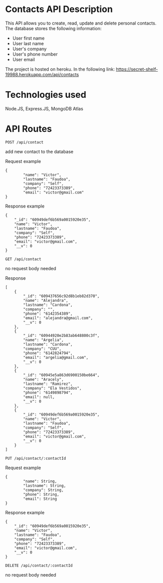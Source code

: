 
# Contacts API Description

This API allows you to create, read, update and delete personal contacts. The database stores the following information:

- User first name
- User last name
- User's company
- User's phone number
- User email


The project is hosted on heroku. In the following link: https://secret-shelf-19988.herokuapp.com/api/contacts

# Technologies used

Node.JS, Express.JS, MongoDB Atlas

# API Routes

``` POST /api/contact ```

add new contact to the database

Request example

```
{
        "name": "Victor",
        "lastname": "Faudoa",
        "company": "Self",
        "phone": "72423373389",
        "email": "victor@gmail.com"
}
```
Response example

```
{
    "_id": "60949def6b569a0015920e35",
    "name": "Victor",
    "lastname": "Faudoa",
    "company": "Self",
    "phone": "72423373389",
    "email": "victor@gmail.com",
    "__v": 0
}
```

``` GET /api/contact ```

no request body needed

Response

```
[
    {
        "_id": "609437656c92d8b1eb82d370",
        "name": "Alejandra",
        "lastname": "Cardona",
        "company": "",
        "phone": "6142354389",
        "email": "alejandra@gmail.com",
        "__v": 0
    },
    {
        "_id": "60944920e2b83ab648800c3f",
        "name": "Argelia",
        "lastname": "Cardona",
        "company": "CUU",
        "phone": "6142824794",
        "email": "argelia@gmail.com",
        "__v": 0
    },
    {
        "_id": "60945e5a863d6900150be664",
        "name": "Aracely",
        "lastname": "Ramirez",
        "company": "Ela Vestidos",
        "phone": "6149898794",
        "email": null,
        "__v": 0
    },
    {
        "_id": "60949def6b569a0015920e35",
        "name": "Victor",
        "lastname": "Faudoa",
        "company": "Self",
        "phone": "72423373389",
        "email": "victor@gmail.com",
        "__v": 0
    }
]

```
``` PUT /api/contact/:contactId ```

Request example

```
{
        "name": String,
        "lastname": String,
        "company": String,
        "phone": String,
        "email": String
}
```
Response example

```
{
    "_id": "60949def6b569a0015920e35",
    "name": "Victor",
    "lastname": "Faudoa",
    "company": "Self",
    "phone": "72423373389",
    "email": "victor@gmail.com",
    "__v": 0
}
```


``` DELETE /api/contact/:contactId ```

no request body needed

